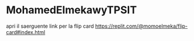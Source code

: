 # MohamedElmekawyTPSIT
apri il saerguente link per la flip card https://replit.com/@momoelmeka/flip-card#index.html
